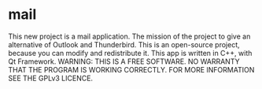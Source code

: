 # mail
This new project is a mail application. The mission of the project to give an alternative of Outlook and
Thunderbird. This is an open-source project, because you can modify and redistribute it. 
This app is written in C++, with Qt Framework.
WARNING:
THIS IS A FREE SOFTWARE. NO WARRANTY THAT THE PROGRAM IS WORKING CORRECTLY.
FOR MORE INFORMATION SEE THE GPLv3 LICENCE.
